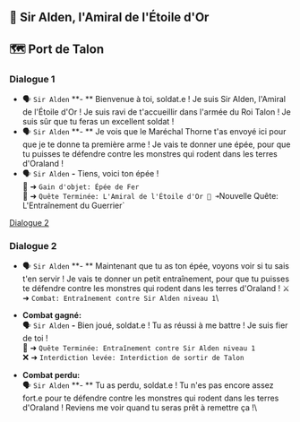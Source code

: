 ## 🏅 Sir Alden, l'Amiral de l'Étoile d'Or

## 🗺️ Port de Talon

### Dialogue 1

- 🗣️ `Sir Alden` **-
  ** Bienvenue à toi, soldat.e ! Je suis Sir Alden, l'Amiral de l'Étoile d'Or ! Je suis ravi de t'accueillir dans l'armée du Roi Talon ! Je suis sûr que tu feras un excellent soldat !
- 🗣️ `Sir Alden` **-
  ** Je vois que le Maréchal Thorne t'as envoyé ici pour que je te donne ta première arme ! Je vais te donner une épée, pour que tu puisses te défendre contre les monstres qui rodent dans les terres d'Oraland !
- 🗣️ `Sir Alden` **-** Tiens, voici ton épée !\
  🎒 ➜ `Gain d'objet: Épée de Fer`\
  📜 ➜ `Quête Terminée: L'Amiral de l'Étoile d'Or 📜 ➜`Nouvelle Quête: L'Entraînement du Guerrier`

[Dialogue 2](#dialogue-2)

### Dialogue 2

- 🗣️ `Sir Alden` **-
  ** Maintenant que tu as ton épée, voyons voir si tu sais t'en servir ! Je vais te donner un petit entraînement, pour que tu puisses te défendre contre les monstres qui rodent dans les terres d'Oraland !
  ⚔️ ➜️ `Combat: Entraînement contre Sir Alden niveau 1`\

- **Combat gagné:**\
  🗣️ `Sir Alden` **-** Bien joué, soldat.e ! Tu as réussi à me battre ! Je suis fier de toi !\
  📜 ➜ `Quête Terminée: Entraînement contre Sir Alden niveau 1`\
  ❌ ➜ `Interdiction levée: Interdiction de sortir de Talon`

- **Combat perdu:**\
  🗣️ `Sir Alden` **-
  ** Tu as perdu, soldat.e ! Tu n'es pas encore assez fort.e pour te défendre contre les monstres qui rodent dans les terres d'Oraland ! Reviens me voir quand tu seras prêt à remettre ça !\
